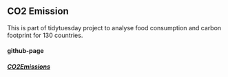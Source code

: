 ## CO2 Emission

This is part of tidytuesday project to analyse food consumption and carbon footprint for 130 countries.


#### github-page
##### [CO2Emissions](https://okcandy.github.io/co2.emission/)

